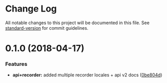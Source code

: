 # Change Log

All notable changes to this project will be documented in this file. See [standard-version](https://github.com/conventional-changelog/standard-version) for commit guidelines.

<a name="0.1.0"></a>
# 0.1.0 (2018-04-17)


### Features

* **api+recorder:** added multiple recorder locales + api v2 docs ([0be804d](https://github.com/flipbase/docs/commit/0be804d))

